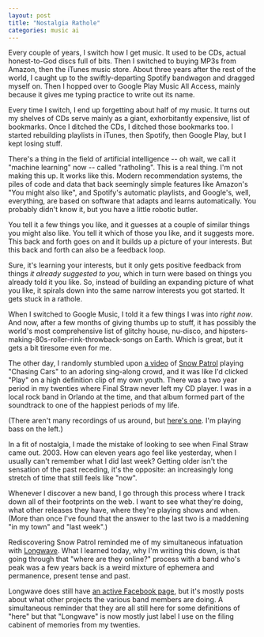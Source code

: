 ```yaml
---
layout: post
title: "Nostalgia Rathole"
categories: music ai
---
```


Every couple of years, I switch how I get music. It used to be CDs, actual honest-to-God discs full of bits. Then I switched to buying MP3s from Amazon, then the iTunes music store. About three years after the rest of the world, I caught up to the swiftly-departing Spotify bandwagon and dragged myself on. Then I hopped over to Google Play Music All Access, mainly because it gives me typing practice to write out its name.

Every time I switch, I end up forgetting about half of my music. It turns out my shelves of CDs serve mainly as a giant, exhorbitantly expensive, list of bookmarks. Once I ditched the CDs, I ditched those bookmarks too. I started rebuilding playlists in iTunes, then Spotify, then Google Play, but I kept losing stuff.

There's a thing in the field of artificial intelligence -- oh wait, we call it "machine learning" now -- called "ratholing". This is a real thing. I'm not making this up. It works like this. Modern recommendation systems, the piles of code and data that back seemingly simple features like Amazon's "You might also like", and Spotify's automatic playlists, and Google's, well, everything, are based on software that adapts and learns automatically. You probably didn't know it, but you have a little robotic butler.

You tell it a few things you like, and it guesses at a couple of similar things you might also like. You tell it which of those you like, and it suggests more. This back and forth goes on and it builds up a picture of your interests. But this back and forth can also be a feedback loop.

Sure, it's learning your interests, but it only gets positive feedback from things *it already suggested to you*, which in turn were based on things you already told it you like. So, instead of building an expanding picture of what you like, it spirals down into the same narrow interests you got started. It gets stuck in a rathole.

When I switched to Google Music, I told it a few things I was into *right now*. And now, after a few months of giving thumbs up to stuff, it has possibly the world's most comprehensive list of glitchy house, nu-disco, and hipsters-making-80s-roller-rink-throwback-songs on Earth. Which is great, but it gets a bit tiresome even for me.

The other day, I randomly stumbled upon [a video](http://www.youtube.com/watch?v=6TLRnu1BOnA) of [Snow Patrol](http://www.snowpatrol.com/) playing "Chasing Cars" to an adoring sing-along crowd, and it was like I'd clicked "Play" on a high definition clip of my own youth. There was a two year period in my twenties where Final Straw never left my CD player. I was in a local rock band in Orlando at the time, and that album formed part of the soundtrack to one of the happiest periods of my life.

(There aren't many recordings of us around, but [here's one](http://www.youtube.com/watch?v=Lfj8ltIZQg0). I'm playing bass on the left.)

In a fit of nostalgia, I made the mistake of looking to see when Final Straw came out. 2003. How can eleven years ago feel like yesterday, when I usually can't remember what I did last week? Getting older isn't the sensation of the past receding, it's the opposite: an increasingly long stretch of time that still feels like "now".

Whenever I discover a new band, I go through this process where I track down all of their footprints on the web. I want to see what they're doing, what other releases they have, where they're playing shows and when. (More than once I've found that the answer to the last two is a maddening "in my town" and "last week".)

Rediscovering Snow Patrol reminded me of my simultaneous infatuation with [Longwave](http://www.longwavetheband.com/). What I learned today, why I'm writing this down, is that going through that "where are they online?" process with a band who's peak was a few years back is a weird mixture of ephemera and permanence, present tense and past.

Longwave does still have [an active Facebook page](https://www.facebook.com/longwave), but it's mostly posts about what other projects the various band members are doing. A simultaneous reminder that they are all still here for some definitions of "here" but that "Longwave" is now mostly just label I use on the filing cabinent of memories from my twenties.
